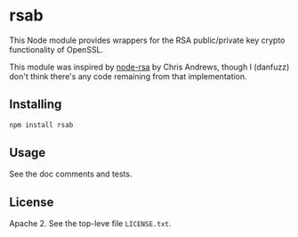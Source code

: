 rsab
====

This Node module provides wrappers for the RSA public/private key
crypto functionality of OpenSSL.

This module was inspired by
[node-rsa](https://github.com/chrisa/node-rsa) by Chris Andrews,
though I (danfuzz) don't think there's any code remaining from that
implementation.

Installing
----------

```bash
npm install rsab
```

Usage
-----

See the doc comments and tests.

License
-------

Apache 2. See the top-leve file `LICENSE.txt`.
